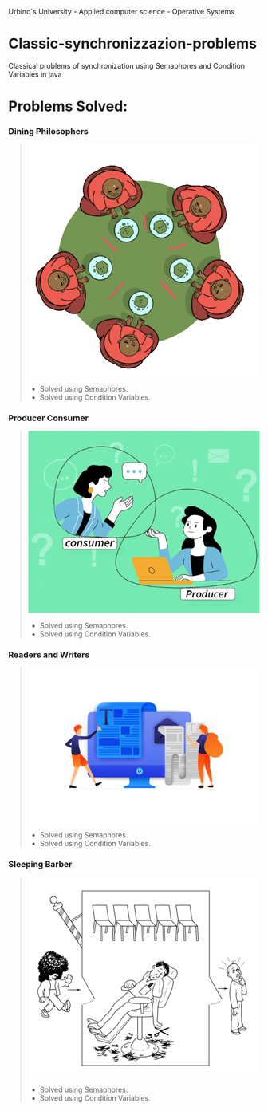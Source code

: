 Urbino`s University - Applied computer science - Operative Systems  

# Classic-synchronizzazion-problems
Classical problems of synchronization using Semaphores and Condition Variables in java

# Problems Solved:
### Dining Philosophers
>![dining-philosohers](ReadMeImgs/Dining-Philosophers/Dining-Philosophers.png)
>* Solved using Semaphores.
>* Solved using Condition Variables.

### Producer Consumer
>![Producer-Consumer](ReadMeImgs/Producer-Consumer/Producer-Consumer.png)
>* Solved using Semaphores.
>* Solved using Condition Variables.

### Readers and Writers
>![Readers-and-Writers](ReadMeImgs/Readers-and-Writers/Readers-and-Writers.png)
>* Solved using Semaphores.
>* Solved using Condition Variables.

### Sleeping Barber
>![Sleeping-Barber](ReadMeImgs/Sleeping-Barber/Sleeping-Barber.png)
>* Solved using Semaphores.
>* Solved using Condition Variables.
